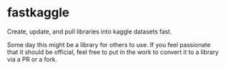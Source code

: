 # fastkaggle
Create, update, and pull libraries into kaggle datasets fast.

Some day this might be a library for others to use.  If you feel passionate that it should be official, feel free to put in the work to convert it to a library via a PR or a fork.
